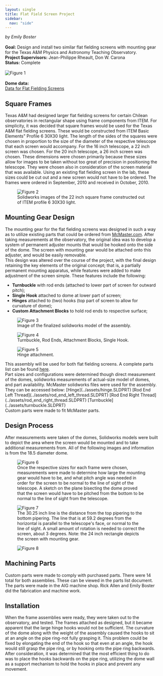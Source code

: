 ```yaml
---
layout: single
title: Flat Field Screen Project
sidebar:
  nav: "side"
---
```

*by Emily Boster*<br><br>
**Goal:** Design and install two similar flat fielding screens with mounting gear for the Texas A&M Physics and Astronomy Teaching Observatory.  
**Project Supervisors:** Jean-Philippe Rheault, Don W. Carona  
**Status:** Complete<br>  
![Figure 1](../assets/ff_figure1.png)<br>  
**Dome data:**  
[Data for Flat Fielding Screens](../assets/data_for_flat_fielding_screens)  
## Square Frames
Texas A&M had designed larger flat fielding screens for certain Chilean observatories in rectangular shape using frame components from ITEM. For simplicity, it was decided that square frames would be used for the Texas A&M flat fielding screens. These would be constructed from ITEM Basic Elements" Profile 6 30X30 light. The length of the sides of the squares were chosen in proportion to the size of the diameter of the respective telescope that each screen would accompany. For the 16 inch telescope, a 22 inch screen was chosen. For the 20 inch telescope, a 26 inch screen was chosen. These dimensions were chosen primarily because these sizes allow for images to be taken without too great of precision in positioning the telescope. They were chosen also in consideration of the screen material that was available. Using an existing flat fielding screen in the lab, these sizes could be cut out and a new screen would not have to be ordered. The frames were ordered in September, 2010 and received in October, 2010.  
<figure>
  <img src="../assets/ff_figure2.jpg" alt="Figure 2">
  <figcaption>Solidworks images of the 22 inch square frame constructed out of ITEM profile 6 30X30 light.</figcaption>
</figure>

## Mounting Gear Design  
The mounting gear for the flat fielding screens was designed in such a way as to utilize existing parts that could be ordered from [McMaster.com](https://www.mcmaster.com/). After taking measurements at the observatory, the original idea was to develop a system of permanent adjuster mounts that would be hooked onto the side of the dome. The screen with mounting gear would be attached onto this adjuster, and would be easily removable.  
This design was altered over the course of the project, with the final design retaining the key elements of the original concept; that is, a partially permanent mounting apparatus, while features were added to make adjustment of the screen simple. These features include the following:  
- **Turnbuckle** with rod ends (attached to lower part of screen for outward pitch);  
- **Single Hook** attached to dome at lower part of screen;  
- **Hinges** attached to (two) hooks (top part of screen to allow for curvature of dome);  
- **Custom Attachment Blocks** to hold rod ends to respective surface;  
<figure>
  <img src="../assets/ff_figure3.jpg" alt="Figure 3">
  <figcaption>Image of the finalized solidworks model of the assembly.</figcaption>
</figure>
<figure>
  <img src="../assets/ff_figure4.jpg" alt="Figure 4">
  <figcaption>Turnbuckle, Rod Ends, Attachment Blocks, Single Hook.</figcaption>
</figure>
<figure>
  <img src="../assets/ff_figure5.jpg" alt="Figure 5">
  <figcaption>Hinge attachment.</figcaption>
</figure>
This assembly will be used for both flat fielding screens. A complete parts list can be found <a href="../assets/part_list">here</a>.<br>  
Part sizes and configurations were determined though direct measurement of the domes, solidworks measurements of actual-size model of domes, and part availability. McMaster solidworks files were used for the assembly. They can be accessed below:  
[Hinge](../assets/hinge.SLDPRT)  
[Rod End Left Thread](../assets/rod_end_left_thread.SLDPRT)  
[Rod End Right Thread](../assets/rod_end_right_thread.SLDPRT)  
[Turnbuckle](../assets/turnbuckle.SLDPRT)  
<br>
Custom parts were made to fit McMaster parts.  

## Design Process
After measurements were taken of the domes, Solidworks models were built to depict the area where the screen would be mounted and to take additional measurements from. All of the following images and information is from the 18.5 diameter dome.  
<figure>
  <img src="../assets/ff_figure6.jpg" alt="Figure 6">
  <figcaption>Once the respective sizes for each frame were chosen, measurements were made to determine how large the mounting gear would have to be, and what pitch angle was needed in order for the screen to be normal to the line of sight of the telescope. A sketch on the plane bisecting the dome proved that the screen would have to be pitched from the bottom to be normal to the line of sight from the telescope.</figcaption>
</figure>
<figure>
  <img src="../assets/ff_figure7.jpg" alt="Figure 7">
  <figcaption>The 30.25 inch line is the distance from the top pipering to the bottom pipering. The line that is at 59.2 degrees from the horizontal is parallel to the telescope's face, or normal to the line of sight. A small amount of rotation is needed to correct the screen, about 3 degrees. Note: the 24 inch rectangle depicts the screen with mounting gear.
</figcaption>
</figure>
<figure>
  <img src="../assets/ff_figure8.jpg" alt="Figure 8">
</figure>

## Machining Parts  
Custom parts were made to comply with purchased parts. There were 14 total for both assemblies. These can be viewed in the parts list document. The parts were made in the AIG machine shop. Rick Allen and Emily Boster did the fabrication and machine work.  

## Installation  
When the frame assemblies were ready, they were taken out to the observatory, and tested. The frames attached as designed, but it became apparent that the large hinge hooks would not be sufficient. The curvature of the dome along with the weight of the assembly caused the hooks to sit at an angle on the pipe ring-not fully grasping it. This problem could be fixed by elongating the end of the hook so that even at an angle, the hook would still grasp the pipe ring, or by hooking onto the pipe ring backwards. After consideration, it was determined that the most efficient thing to do was to place the hooks backwards on the pipe ring, utilizing the dome wall as a support mechanism to hold the hooks in place and prevent any movement.  